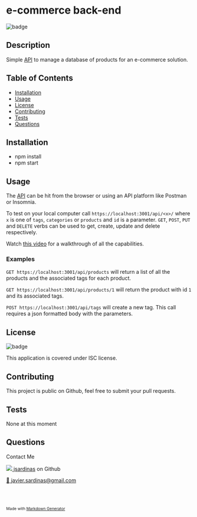 # e-commerce back-end
![badge](https://img.shields.io/badge/license-ISC-brightgreen)

## Description
Simple [API](htps://localhost:3001/api/categories/) to manage a database of products for an e-commerce solution.

## Table of Contents
- [Installation](#installation)
- [Usage](#usage)
- [License](#license)
- [Contributing](#contributing)
- [Tests](#tests)
- [Questions](#questions)

## Installation
- npm install
- npm start

## Usage
The [API](htps://localhost:3001/api/categories/) can be hit from the browser or using an API platform like Postman or Insomnia.

To test on your local computer call `https://localhost:3001/api/<x>/` where `x` is one of `tags`, `categories` or `products` and `id` is a parameter. `GET`, `POST`, `PUT` and `DELETE` verbs can be used to get, create, update and delete respectively.

Watch [this video](https://youtu.be/8FYipeuEdpQ) for a walkthrough of all the capabilities.

### Examples
`GET https://localhost:3001/api/products` will return a list of all the products and the associated tags for each product.

`GET https://localhost:3001/api/products/1` will return the product with id `1` and its associated tags.

`POST https://localhost:3001/api/tags` will create a new tag. This call requires a json formatted body with the parameters.

## License
![badge](https://img.shields.io/badge/license-ISC-brightgreen)

This application is covered under ISC license.

## Contributing
This project is public on Github, feel free to submit your pull requests.

## Tests
None at this moment

## Questions


Contact Me

[![](http://www.github.com/jsardinas.png?size=36) jsardinas](http://github.com/jsardinas) on Github 

[:email: javier.sardinas@gmail.com](mailto:javier.sardinas@gmail.com)


<br/><br/>

<span style="font-size:.75em">Made with [Markdown Generator](https://github.com/jsardinas/mdgen)</span>
